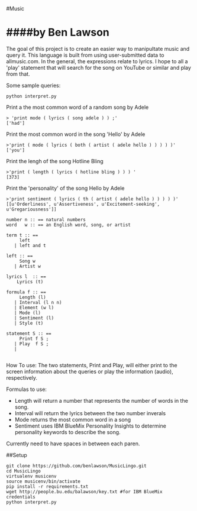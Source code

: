 #Music

####by Ben Lawson
==================

The goal of this project is to create an easier way to manipultate music and query it. This language is built from using user-submitted data to allmusic.com. In the general, the expressions relate to lyrics. I hope to all a 'play' statement that will search for the song on YouTube or similar and play from that.

Some sample queries:
```
python interpret.py
```
Print a the most common word of a random song by Adele
```
> 'print mode ( lyrics ( song adele ) ) ;'
['had']

```
Print the most common word in the song 'Hello' by Adele
```
>'print ( mode ( lyrics ( both ( artist ( adele hello ) ) ) ) )'
['you']
```

Print the lengh of the song Hotline Bling
```
>'print ( length ( lyrics ( hotline bling ) ) ) '
[373]
```

Print the 'personality' of the song Hello by Adele
```
>'print sentiment ( lyrics ( th ( artist ( adele hello ) ) ) ) )'
[[u'Orderliness', u'Assertiveness', u'Excitement-seeking', u'Gregariousness']]
```
```
number n :: == natural numbers 
word   w :: == an English word, song, or artist

term t :: ==
     left 
   | left and t

left :: ==
     Song w
   | Artist w
     
lyrics l  :: ==
    Lyrics (t) 
   
formula f :: ==
     Length (l)
   | Interval (l n n)
   | Element (w l) 
   | Mode (l) 
   | Sentiment (l) 
   | Style (t) 

statement S :: ==
     Print f S ; 
   | Play  f S ;
   |  
    
```
How To use:
The two statements, Print and Play, will either print to the screen information about the queries or play the information (audio), respectively. 

Formulas to use:
+ Length will return a number that represents the number of words in the song.
+ Interval will return the lyrics between the two number inverals
+ Mode returns the most common word in a song
+ Sentiment uses IBM BlueMix Personality Insights to determine personality keywords to describe the song.

Currently need to have spaces in between each paren. 


##Setup

```
git clone https://github.com/benlawson/MusicLingo.git
cd MusicLingo
virtualenv musicenv
source musicenv/bin/activate
pip install -r requirements.txt
wget http://people.bu.edu/balawson/key.txt #for IBM BlueMix credentials
python interpret.py
```

